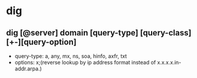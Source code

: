 # dig

## dig [@server] domain [query-type] [query-class] [+-][query-option]
  - query-type: a, any, mx, ns, soa, hinfo, axfr, txt
  - options: x;(reverse lookup by ip address format instead of x.x.x.x.in-addr.arpa.)